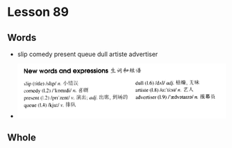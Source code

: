 # Lesson 89

## Words

- slip comedy present queue dull artiste advertiser

- ![Words](../../../Images/Part2/09/words-89.png)

## Whole
